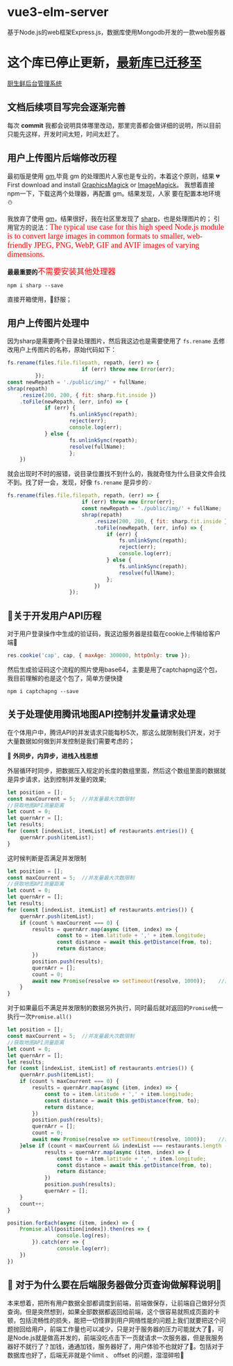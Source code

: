 # vue3-elm-server
基于Node.js的web框架Express.js，数据库使用Mongodb开发的一款web服务器 
# 这个库已停止更新，[最新库已迁移至](https://github.com/Linghucong1999/NodeExpressAndCxs)

[厨生鲜后台管理系统](https://github.com/Linghucong1999/Vue3-CXSH)

## 文档后续项目写完会逐渐完善
每次 **commit** 我都会说明具体哪里改动，那里完善都会做详细的说明，所以目前只能先这样，开发时间太短，时间太赶了。

## 用户上传图片后端修改历程
最初版是使用  [gm](https://www.npmjs.com/package/gm),毕竟 gm 的处理图片人家也是专业的，本着这个原则，结果 &#x1F494; First download and install [GraphicsMagick](http://www.graphicsmagick.org/) or [ImageMagick](https://imagemagick.org/script/download.php)。
我想着直接npm一下，下载这两个处理器，再配置 gm。结果发现，人家 要在配置本地环境&#x26C4;

我放弃了使用 [gm](https://www.npmjs.com/package/gm)，结果很好，我在社区里发现了 [sharp](https://www.npmjs.com/package/sharp)，也是处理图片的；
引用官方的说法：<font color=red size=4 face="微软雅黑">The typical use case for this high speed Node.js module is to convert large images in common formats to smaller, web-friendly JPEG, PNG, WebP, GIF and AVIF images of varying dimensions.</font>

**最最重要的**<font color=red size=4 face="微软雅黑">不需要安装其他处理器</font>
```shell
npm i sharp --save
```
直接开箱使用，&#x1F349;舒服；

## 用户上传图片处理中
因为sharp是需要两个目录处理图片，然后我这边也是需要使用了 `fs.rename` 去修改用户上传图片的名称，原始代码如下：
```JavaScript
fs.rename(files.file.filepath, repath, (err) => {
                        if (err) throw new Error(err);
         });
const newRepath = './public/img/' + fullName;
shrap(repath)
    .resize(200, 200, { fit: sharp.fit.inside })
    .toFile(newRepath, (err, info) => {
            if (err) {
                    fs.unlinkSync(repath);
                    reject(err);
                    console.log(err);
            } else {
                    fs.unlinkSync(repath);
                    resolve(fullName);
                    };
    })
```
就会出现时不时的报错，说目录位置找不到什么的，我就奇怪为什么目录文件会找不到。找了好一会，发现，好像 `fs.rename` 是异步的&#x1F4A1;
```JavaScript
fs.rename(files.file.filepath, repath, (err) => {
                        if (err) throw new Error(err);
                        const newRepath = './public/img/' + fullName;
                        shrap(repath)
                            .resize(200, 200, { fit: sharp.fit.inside })
                            .toFile(newRepath, (err, info) => {
                                if (err) {
                                    fs.unlinkSync(repath);
                                    reject(err);
                                    console.log(err);
                                } else {
                                    fs.unlinkSync(repath);
                                    resolve(fullName);
                                };
                            })
                    });
```

## &#x1F353;关于开发用户API历程
对于用户登录操作中生成的验证码，我这边服务器是挂载在cookie上传输给客户端&#x1F463;

```JavaScript
res.cookie('cap', cap, { maxAge: 300000, httpOnly: true });
```
然后生成验证码这个流程的照片使用base64，主要是用了captchapng这个包，我目前理解的也是这个包了，简单方便快捷

```
npm i captchapng --save
```

## 关于处理使用腾讯地图API控制并发量请求处理

在个体用户中，腾讯API的并发请求只能每秒5次，那这么就限制我们开发，对于大量数据如何做到并发控制是我们需要考虑的；

&#x1F349; **外同步，内异步，进栈入栈思想**

外层循环时同步，把数据压入规定的长度的数组里面，然后这个数组里面的数据就是异步请求，达到控制并发量的效果;
```JavaScript
let position = [];
const maxCourrent = 5;  //并发量最大次数限制
//获取地图API测量距离
let count = 0;
let quernArr = [];
let results;
for (const [indexList, itemList] of restaurants.entries()) {
    quernArr.push(itemList);
}
```
这时候判断是否满足并发限制
```JavaScript
let position = [];
const maxCourrent = 5;  //并发量最大次数限制
//获取地图API测量距离
let count = 0;
let quernArr = [];
let results;
for (const [indexList, itemList] of restaurants.entries()) {
    quernArr.push(itemList);
    if (count % maxCourrent === 0) {
        results = quernArr.map(async (item, index) => {
                const to = item.latitude + ',' + item.longitude;
                const distance = await this.getDistance(from, to);
                return distance;
        })
        position.push(results);
        quernArr = [];
        count = 0;
        await new Promise(resolve => setTimeout(resolve, 1000));    //需要等待一秒，因为后续有后续的数据进入
    }
}
```
对于如果最后不满足并发限制的数据另外执行，同时最后就对返回的`Promise`统一执行一次`Promise.all()`
```JavaScript
let position = [];
const maxCourrent = 5;  //并发量最大次数限制
//获取地图API测量距离
let count = 0;
let quernArr = [];
let results;
for (const [indexList, itemList] of restaurants.entries()) {
    quernArr.push(itemList);
    if (count % maxCourrent === 0) {
        results = quernArr.map(async (item, index) => {
            const to = item.latitude + ',' + item.longitude;
            const distance = await this.getDistance(from, to);
            return distance;
        })
        position.push(results);
        quernArr = [];
        count = 0;
        await new Promise(resolve => setTimeout(resolve, 1000));    //需要等待一秒，因为后续有后续的数据进入
    }else if (count < maxCourrent && indexList === restaurants.length - 1) {
            results = quernArr.map(async (item, index) => {
                const to = item.latitude + ',' + item.longitude;
                const distance = await this.getDistance(from, to);
                return distance;
            })
            position.push(results);
            quernArr = [];
    }
    count++;
}

position.forEach(async (item, index) => {
    Promise.all(position[index]).then(res => {
                console.log(res);
        }).catch(err => {
                console.log(err);
    })
})
```
## &#x1F349; 对于为什么要在后端服务器做分页查询做解释说明&#x1F341;

本来想着，把所有用户数据全部都调度到前端，前端做保存，让前端自己做好分页查询。但是突然想到，如果全部数据都返回给前端，这个很容易就照成页面的卡顿，包括流畅性的损失，能把一切怪罪到用户网络性能的问题上我们就要把这个问题抛回给用户，前端工作量也可以减少，只是对于服务器的压力可能就大了&#x1F341;，可是Node.js就是做高并发的，前端没吃点击下一页就请求一次服务器，但是我服务器好不就行了？加钱，通通加钱，服务器好了，用户体验不也就好了&#x1F341;。包括对于数据库也好了，后端无非就是个limit 、 offset 的问题，湿湿碎啦&#x1F34E;
